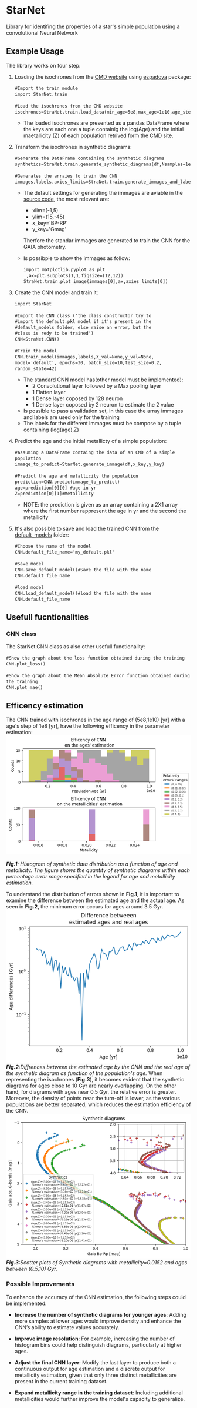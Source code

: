 # StarNet
Library for identifing the properties of a star's simple population using a convolutional Neural Network

## Example Usage
The library works on four step:

1) Loading the isochrones from the [CMD website](http://stev.oapd.inaf.it/cgi-bin/cmd) using [ezpadova](https://github.com/mfouesneau/ezpadova) package:
    ```
    #Import the train module
    import StarNet.train

    #Load the isochrones from the CMD website
    isochrones=StraNet.train.load_data(min_age=5e8,max_age=1e10,age_step=1e8,Z_step=0.005)
    ```
    - The loaded isochrones are presented as a pandas DataFrame where the keys are each one a tuple containig the log(Age) and the initial maetallicity (Z) of each population retrived form the CMD site.

2) Transform the isochrones in synthetic diagrams:
    ```
    #Generate the DataFrame containing the synthetic diagrams
    synthetics=StraNet.train.generate_synthetic_diagrams(df,Nsamples=1e4)
    
    #Generates the arraies to train the CNN
    immages,labels,axies_limits=StraNet.train.generate_immages_and_labels(synthetics)
    ```

    - The default settings for generating the immages are aviable in the [source code](StarNet/train.py), the most relevant are:

        - xlim=(-1,5)
        - ylim=(15,-45)
        - x_key='BP-RP'
        - y_key='Gmag'

        Therfore the standar immages are generated to train the CNN for the GAIA photometry.

    - Is possibple to show the immages as follow:
        ```
        import matplotlib.pyplot as plt
        _,ax=plt.subplots(1,1,figsize=(12,12))
        StraNet.train.plot_image(immages[0],ax,axies_limits[0])
        ```

3) Create the CNN model and train it:
    ```
    import StarNet

    #Import the CNN class ('the class constructor try to 
    #import the default.pkl model if it's present in the 
    #default_models folder, else raise an error, but the 
    #class is redy to be trained')
    CNN=StraNet.CNN()

    #Train the model
    CNN.train_model(immages,labels,X_val=None,y_val=None, model='default', epochs=30, batch_size=10,test_size=0.2, random_state=42)
    ```
    - The standard CNN model has(other model must be implemented):
        - 2 Convolutional layer followed by a Max pooling layer
        - 1 Flatten layer
        - 1 Dense layer coposed by 128 neuron
        - 1 Dense layer coposed by 2 neuron to estimate the 2 value
    - Is possible to pass a validation set, in this case the array immages and labels are used only for the training
    - The labels for the different immages must be compose by a tuple containing (log(age),Z)

4) Predict the age and the initial metallicty of a simple population:
    ```
    #Assuming a DataFrame containg the data of an CMD of a simple population
    immage_to_predict=StarNet.generate_immage(df,x_key,y_key)

    #Predict the age and metallicity the population
    prediction=CNN.predic(immage_to_predict)
    age=prediction[0][0] #age in yr
    Z=prediction[0][1]#Metallicity
    ```
    - NOTE: the prediction is given as an array containing a 2X1 array where the first number rappresent the age in yr and the second the metallicity

5) It's also possible to save and load the trained CNN from the [default_models](StarNet/default_models) folder:
    ```
    #Choose the name of the model
    CNN.default_file_name='my_default.pkl'

    #Save model
    CNN.save_default_model()#Save the file with the name CNN.default_file_name

    #load model
    CNN.load_default_model()#load the file with the name CNN.default_file_name

    ```
## Usefull fucntionalities

### CNN class
The StarNet.CNN class as also other usefull functionality:
```
#Show the graph about the loss function obtained during the training
CNN.plot_loss()

#Show the graph about the Mean Absolute Error function obtained during the training
CNN.plot_mae()
```
## Efficency estimation
The CNN trained with isochrones in the age range of (5e8,1e10) [yr] with a age's step of 1e8 [yr], have the following efficency in the parameter estimation:
![efficency estimation](doc_immages/Efficency_estimation.png)

*__Fig.1__: Histogram of synthetic data distribution as a function of age and metallicity. The figure shows the quantity of synthetic diagrams within each percentage error range specified in the legend for age and metallicity estimation.*

To understand the distribution of errors shown in __Fig.1__, it is important to examine the difference between the estimated age and the actual age. As seen in __Fig.2__, the minimum error occurs for ages around 3.5 Gyr.
![age diffrences](doc_immages/Age_diffrences.png)
*__Fig.2__:Diffrences between the estimated age by the CNN and the real age of the synthetic diagram as function of the population's age.*
When representing the isochrones (__Fig.3__), it becomes evident that the synthetic diagrams for ages close to 10 Gyr are nearly overlapping. On the other hand, for diagrams with ages near 0.5 Gyr, the relative error is greater. Moreover, the density of points near the turn-off is lower, as the various populations are better separated, which reduces the estimation efficiency of the CNN.
![Synthetic diagrams](doc_immages/Synthetic%20diagrams.png)
*__Fig.3__:Scatter plots of Synthetic diagrams with metallicity=0.0152 and ages between (0.5,10) Gyr.*

### Possible Improvements

To enhance the accuracy of the CNN estimation, the following steps could be implemented:

- **Increase the number of synthetic diagrams for younger ages**: Adding more samples at lower ages would improve density and enhance the CNN’s ability to estimate values accurately.

- **Improve image resolution**: For example, increasing the number of histogram bins could help distinguish diagrams, particularly at higher ages.

- **Adjust the final CNN layer**: Modify the last layer to produce both a continuous output for age estimation and a discrete output for metallicity estimation, given that only three distinct metallicities are present in the current training dataset.

- **Expand metallicity range in the training dataset**: Including additional metallicities would further improve the model's capacity to generalize.